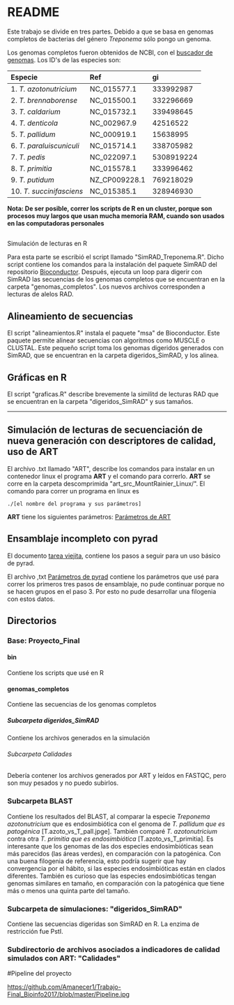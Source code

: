 # README 

Este trabajo se divide en tres partes. Debido a que se basa en genomas completos de bacterias del género *Treponema* sólo pongo un genoma.

Los genomas completos fueron obtenidos de NCBI, con el [buscador de genomas](https://www.ncbi.nlm.nih.gov/genome/browse/). Los ID's de las especies son:




| Especie | Ref | gi |
| :--- | :--- | :--- |
| 1. *T. azotonutricium*| NC_015577.1 | 333992987 |
| 2. *T. brennaborense*| NC_015500.1 | 332296669 |
| 3. *T. caldarium*| NC_015732.1 | 339498645 |
| 4. *T. denticola*| NC_002967.9 | 42516522 |
| 5. *T. pallidum*| NC_000919.1 | 15638995 |
| 6. *T. paraluiscuniculi*| NC_015714.1 | 338705982 |
| 7. *T. pedis*| NC_022097.1 | 5308919224 |
| 8. *T. primitia*| NC_015578.1 | 333996462 |
| 9. *T. putidum*| NZ_CP009228.1 | 769218029 |
| 10. *T. succinifasciens*| NC_015385.1 | 328946930 |


**Nota: De ser posible, correr los scripts de R en un cluster, porque son procesos muy largos que usan mucha memoria RAM, cuando son usados en las computadoras personales**

##
 Simulación de lecturas en R

Para esta parte se escribió el script llamado "SimRAD_Treponema.R". Dicho script contiene los comandos para la instalación del paquete SimRAD del repositorio [Bioconductor](http://bioconductor.org/). Después, ejecuta un loop para digerir con SimRAD las secuencias de los genomas completos que se encuentran en la carpeta "genomas_completos". Los nuevos archivos corresponden a lecturas de alelos RAD.

## Alineamiento de secuencias

El script "alineamientos.R" instala el paquete "msa" de Bioconductor. Este paquete permite alinear secuencias con algoritmos como MUSCLE o CLUSTAL. Este pequeño script toma los genomas digeridos generados con SimRAD, que se encuentran en la carpeta digeridos_SimRAD, y los alinea. 

## Gráficas en R

El script "graficas.R" describe brevemente la similitd de lecturas RAD que se encuentran en la carpeta "digeridos_SimRAD" y sus tamaños.

-----------

## Simulación de lecturas de secuenciación de nueva generación con descriptores de calidad, uso de ART

El archivo .txt llamado "ART", describe los comandos para instalar en un contenedor linux el programa **ART** y el comando para correrlo. **ART** se corre en la carpeta descomprimida "art_src_MountRainier_Linux/". El comando para correr un programa en linux es 

    ./[el nombre del programa y sus parámetros]

**ART** tiene los siguientes parámetros: [Parámetros de ART](https://github.com/Amanecer1/Trabajo-Final_Bioinfo2017/blob/master/ART_params.md)

## Ensamblaje incompleto con pyrad

El documento [tarea viejita](https://github.com/Amanecer1/Tareas-Curso-BioinflnvRepro/blob/master/Pasos_pyrad.md), contiene los pasos a seguir para un uso básico de pyrad.

El archivo ,txt [Parámetros de pyrad](https://github.com/Amanecer1/Trabajo-Final_Bioinfo2017/blob/master/params-iptest.txt) contiene los parámetros que usé para correr los primeros tres pasos de ensamblaje, no pude continuar porque no se hacen grupos en el paso 3. Por esto no pude desarrollar una filogenia con estos datos. 


## Directorios

### Base: Proyecto_Final

#### bin

Contiene los scripts que usé en R

#### genomas_completos

Contiene las secuencias de los genomas completos

##### Subcarpeta digeridos_SimRAD

Contiene los archivos generados en la simulación

###### Subcarpeta Calidades

Debería contener los archivos generados por ART y leídos en FASTQC, pero son muy pesados y no puedo subirlos.

### Subcarpeta BLAST

Contiene los resultados del BLAST, al comparar la especie *Treponema azotonutricium* que es endosimbiótica con el genoma de *T. pallidum que es patogénica* [T.azoto_vs_T_pall.jpge]. También comparé *T. azotonutricium* contra otra *T. primitia que es endosimbiótica* [T.azoto_vs_T_primitia]. Es interesante que los genomas de las dos especies endosimbióticas sean más parecidos (las áreas verdes), en comparación con la patogénica. Con una buena filogenia de referencia, esto podría sugerir que hay convergencia por el hábito, si las especies endosimbióticas están en clados diferentes. También es curioso que las especies endosimbióticas tengan genomas similares en tamaño, en comparación con la patogénica que tiene más o menos una quinta parte del tamaño.

### Subcarpeta de simulaciones: "digeridos_SimRAD"

Contiene las secuencias digeridas son SimRAD en R. La enzima de restricción fue PstI.

### Subdirectorio de archivos asociados a indicadores de calidad simulados con ART: "Calidades"


#Pipeline del proyecto

https://github.com/Amanecer1/Trabajo-Final_Bioinfo2017/blob/master/Pipeline.jpg

